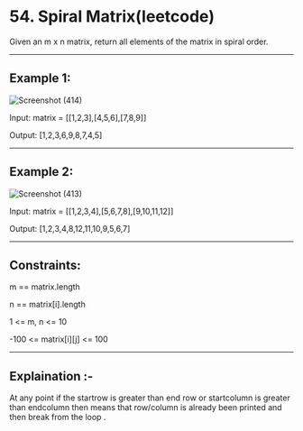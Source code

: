 # 54. Spiral Matrix(leetcode)

Given an m x n matrix, return all elements of the matrix in spiral order.

 
------------
Example 1:
-------------

![Screenshot (414)](https://github.com/Swetathakare/DSA-Java-Questions/assets/143093330/7deda4af-77b8-47ae-af12-86150bebe653)


Input: matrix = [[1,2,3],[4,5,6],[7,8,9]]

Output: [1,2,3,6,9,8,7,4,5]

----------------
Example 2:
-------------

![Screenshot (413)](https://github.com/Swetathakare/DSA-Java-Questions/assets/143093330/b93a4ffc-9581-4d6b-a480-5d4dffbbd76d)


Input: matrix = [[1,2,3,4],[5,6,7,8],[9,10,11,12]]

Output: [1,2,3,4,8,12,11,10,9,5,6,7]
 
---------------
Constraints:
----------------

m == matrix.length

n == matrix[i].length

1 <= m, n <= 10

-100 <= matrix[i][j] <= 100

------------
Explaination :-
-------------
At any point if the startrow is greater than end row or startcolumn is greater than endcolumn then means that row/column is already been printed and then break from the loop .
